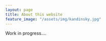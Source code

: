 ```yaml
---
layout: page
title: About this website
feature_image: "/assets/img/kandinsky.jpg"
---
```


Work in progress....
